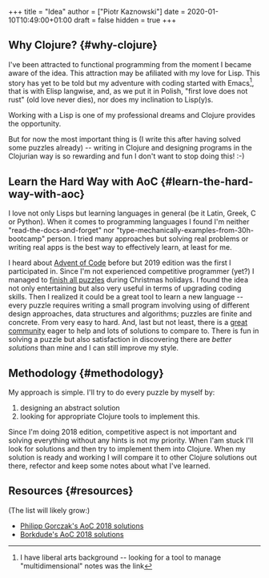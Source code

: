 +++
title = "Idea"
author = ["Piotr Kaznowski"]
date = 2020-01-10T10:49:00+01:00
draft = false
hidden = true
+++

## Why Clojure? {#why-clojure}

I've been attracted to functional programming from the moment I became aware of the idea. This attraction may be afiliated with my love for Lisp. This story has yet to be told but my adventure with coding started with Emacs[^fn:1], that is with Elisp langwise, and, as we put it in Polish, "first love does not rust" (old love never dies), nor does my inclination to Lisp(y)s.

Working with a Lisp is one of my professional dreams and Clojure provides the opportunity.

But for now the most important thing is (I write this after having solved some puzzles already) -- writing in Clojure and designing programs in the Clojurian way is so rewarding and fun I don't want to stop doing this! :-)


## Learn the Hard Way with AoC {#learn-the-hard-way-with-aoc}

I love not only Lisps but learning languages in general (be it Latin, Greek, C or Python). When it comes to programming languages I found I'm neither "read-the-docs-and-forget" nor "type-mechanically-examples-from-30h-bootcamp" person. I tried many approaches but solving real problems or writing real apps is the best way to effectively learn, at least for me.

I heard about [Advent of Code](https://adventofcode.com/) before but 2019 edition was the first I participated in. Since I'm not experienced competitive programmer (yet?) I managed to [finish all puzzles](https://gitlab.com/pkaznowski/advent%5Fof%5Fcode%5F2019) during Christmas holidays. I found the idea not only entertaining but also very useful in terms of upgrading coding skills. Then I realized it could be a great tool to learn a new language -- every puzzle requires writing a small program involving using of different design approaches, data structures and algorithms; puzzles are finite and concrete. From very easy to hard. And, last but not least, there is a [great community](https://www.reddit.com/r/adventofcode/) eager to help and lots of solutions to compare to. There is fun in solving a puzzle but also satisfaction in discovering there are _better solutions_ than mine and I can still improve my style.


## Methodology {#methodology}

My approach is simple. I'll try to do every puzzle by myself by:

1.  designing an abstract solution
2.  looking for appropriate Clojure tools to implement this.

Since I'm doing 2018 edition, competitive aspect is not important and solving everything without any hints is not my priority. When I'am stuck I'll look for solutions and then try to implement them into Clojure. When my solution is ready and working I will compare it to other Clojure solutions out there, refector and keep some notes about what I've learned.


## Resources {#resources}

(The list will likely grow:)

-   [Philipp Gorczak's AoC 2018 solutions](https://github.com/pgorczak/adventofcode-clj/)
-   [Borkdude's AoC 2018 solutions](https://github.com/borkdude/advent-of-cljc/tree/master/src/aoc/y2018)

[^fn:1]: I have liberal arts background -- looking for a tool to manage "multidimensional" notes was the link
